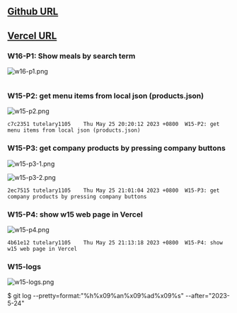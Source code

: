 ## [Github URL](https://github.com/tutelary1105/1112-1N-js-demo-211411011)

## [Vercel URL](https://1112-1-n-js-demo-211411011.vercel.app/)

### W16-P1: Show meals by search term

![w16-p1.png](https://izfkkkxjvqncdvyzzpkv.supabase.co/storage/v1/object/public/demo-11/md_1N_img/w16-p1.png)

```

```

### W15-P2: get menu items from local json (products.json)

![w15-p2.png](https://izfkkkxjvqncdvyzzpkv.supabase.co/storage/v1/object/public/demo-11/md_1N_img/w15-p2.png)

```
c7c2351 tutelary1105    Thu May 25 20:20:12 2023 +0800  W15-P2: get menu items from local json (products.json)
```

### W15-P3: get company products by pressing company buttons

![w15-p3-1.png](https://izfkkkxjvqncdvyzzpkv.supabase.co/storage/v1/object/public/demo-11/md_1N_img/w15-p3-1.png)

![w15-p3-2.png](https://izfkkkxjvqncdvyzzpkv.supabase.co/storage/v1/object/public/demo-11/md_1N_img/w15-p3-2.png)

```
2ec7515 tutelary1105    Thu May 25 21:01:04 2023 +0800  W15-P3: get company products by pressing company buttons
```

### W15-P4: show w15 web page in Vercel

![w15-p4.png](https://izfkkkxjvqncdvyzzpkv.supabase.co/storage/v1/object/public/demo-11/md_1N_img/w15-p4.png)

```
4b61e12 tutelary1105    Thu May 25 21:13:18 2023 +0800  W15-P4: show w15 web page in Vercel
```

### W15-logs

![w15-logs.png](https://izfkkkxjvqncdvyzzpkv.supabase.co/storage/v1/object/public/demo-11/md_1N_img/w15-logs.png)

$ git log --pretty=format:"%h%x09%an%x09%ad%x09%s" --after="2023-5-24"
